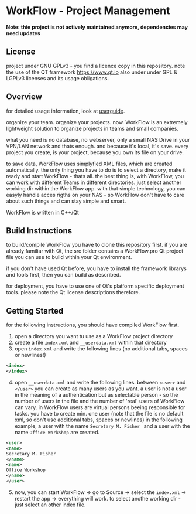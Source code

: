 # WorkFlow - Project Management

**Note: thie project is not actively maintained anymore, dependencies may need updates**

## License

project under GNU GPLv3 - you find a licence copy in this repository.
note the use of the QT framework https://www.qt.io also under under GPL & LGPLv3 licenses and its usage obligations.

## Overview

for detailed usage information, look at
[userguide](./USERGUIDE.md).

organize your team. organize your projects. now.
WorkFlow is an extremely lightweight solution to organize projects in teams and small companies.

what you need is no database, no webserver, only a small NAS Drive in your VPN/LAN network and thats enough.
and because it's local, it's save. every project you create, is your project, because you own its file on your drive.

to save data, WorkFlow uses simplyfied XML files, which are created automatically. the only thing you have to do is to select a directory, make it ready and start WorkFlow - thats all.
the best thing is, with WorkFlow, you can work with different Teams in different directories. just select another working dir within the WorkFlow app. with that simple technology, you can easyly handle acces rigths on your NAS - so WorkFlow don't have to care about such things and can stay simple and smart.

WorkFlow is written in C++/Qt

## Build Instructions

to build/compile WorkFlow you have to clone this repository first.
if you are already familiar with Qt, the src folder contains a WorkFlow.pro Qt project file you can use to build within your Qt environment.

if you don't have used Qt before, you have to install the framework librarys and tools first, then you can build as described.

for deployment, you have to use one of Qt's platform specific deployment tools. please note the Qt license descriptions therefore.

## Getting Started

for the following instructions, you should have compiled WorkFlow first.

1. open a directory you want tu use as a WorkFlow project directory
2. create a file ``index.xml`` and ``__userdata.xml`` within that directory
3. open ``index.xml`` and write the following lines (no additional tabs, spaces or newlines!)

```XML
<index>
</index>
```

4. open ``__userdata.xml`` and write the following lines. between ``<user>`` and ``</user>`` you can create as many users as you want. a user is not a user in the meaning of a authentication but as selectable person - so the number of users in the file and the number of 'real' users of WorkFlow can vary. in WorkFlow users are virtual persons beeing responsible for tasks. you have to create min. one user (note that the file is no default xml, so don't use additional tabs, spaces or newlines)
in the following example, a user with the name ``Secretary M. Fisher `` and a user with the name ``Office Workshop`` are created.

```XML
<user>
<name>
Secretary M. Fisher
</name>
<name>
Office Workshop
</name>
</user>
```

5. now, you can start WorkFlow -> go to Source -> select the ``index.xml`` -> restart the app -> everything will work. to select anothe working dir - just select an other index file.
